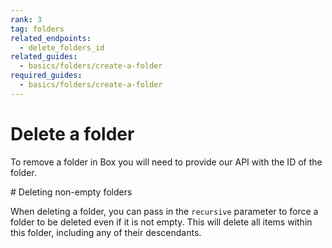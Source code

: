 ```yaml
---
rank: 3
tag: folders
related_endpoints:
  - delete_folders_id
related_guides:
  - basics/folders/create-a-folder
required_guides:
  - basics/folders/create-a-folder
---
```


# Delete a folder

To remove a folder in Box you will need to provide our API with the ID of the folder.

<Samples id='delete_folders_id'></Samples>

<Message>
  # Deleting non-empty folders
  
  When deleting a folder, you can pass in the `recursive` parameter to
  force a folder to be deleted even if it is not empty. This will delete all
  items within this folder, including any of their descendants.
</Message>
